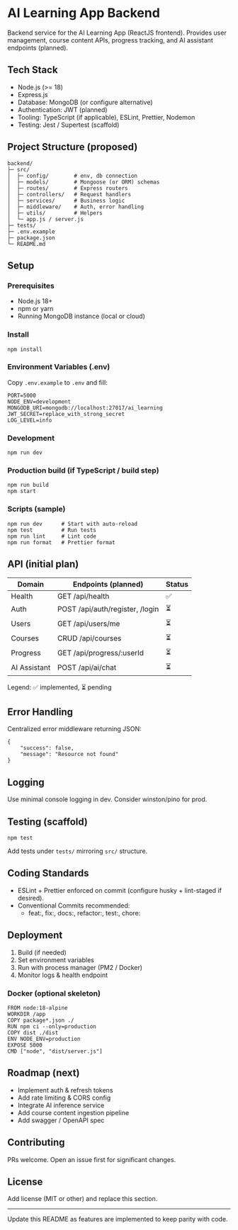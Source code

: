 # AI Learning App Backend

Backend service for the AI Learning App (ReactJS frontend). Provides user management, course content APIs, progress tracking, and AI assistant endpoints (planned).

## Tech Stack
- Node.js (>= 18)
- Express.js
- Database: MongoDB (or configure alternative)
- Authentication: JWT (planned)
- Tooling: TypeScript (if applicable), ESLint, Prettier, Nodemon
- Testing: Jest / Supertest (scaffold)

## Project Structure (proposed)
```
backend/
├─ src/
│  ├─ config/        # env, db connection
│  ├─ models/        # Mongoose (or ORM) schemas
│  ├─ routes/        # Express routers
│  ├─ controllers/   # Request handlers
│  ├─ services/      # Business logic
│  ├─ middleware/    # Auth, error handling
│  ├─ utils/         # Helpers
│  └─ app.js / server.js
├─ tests/
├─ .env.example
├─ package.json
└─ README.md
```

## Setup

### Prerequisites
- Node.js 18+
- npm or yarn
- Running MongoDB instance (local or cloud)

### Install
```
npm install
```

### Environment Variables (.env)
Copy `.env.example` to `.env` and fill:
```
PORT=5000
NODE_ENV=development
MONGODB_URI=mongodb://localhost:27017/ai_learning
JWT_SECRET=replace_with_strong_secret
LOG_LEVEL=info
```

### Development
```
npm run dev
```

### Production build (if TypeScript / build step)
```
npm run build
npm start
```

### Scripts (sample)
```
npm run dev      # Start with auto-reload
npm test         # Run tests
npm run lint     # Lint code
npm run format   # Prettier format
```

## API (initial plan)
| Domain        | Endpoints (planned)                 | Status |
|---------------|-------------------------------------|--------|
| Health        | GET /api/health                     | ✅     |
| Auth          | POST /api/auth/register, /login     | ⏳     |
| Users         | GET /api/users/me                   | ⏳     |
| Courses       | CRUD /api/courses                   | ⏳     |
| Progress      | GET /api/progress/:userId           | ⏳     |
| AI Assistant  | POST /api/ai/chat                   | ⏳     |

Legend: ✅ implemented, ⏳ pending

## Error Handling
Centralized error middleware returning JSON:
```
{
    "success": false,
    "message": "Resource not found"
}
```

## Logging
Use minimal console logging in dev. Consider winston/pino for prod.

## Testing (scaffold)
```
npm test
```
Add tests under `tests/` mirroring `src/` structure.

## Coding Standards
- ESLint + Prettier enforced on commit (configure husky + lint-staged if desired).
- Conventional Commits recommended:
    - feat:, fix:, docs:, refactor:, test:, chore:

## Deployment
1. Build (if needed)
2. Set environment variables
3. Run with process manager (PM2 / Docker)
4. Monitor logs & health endpoint

### Docker (optional skeleton)
```
FROM node:18-alpine
WORKDIR /app
COPY package*.json ./
RUN npm ci --only=production
COPY dist ./dist
ENV NODE_ENV=production
EXPOSE 5000
CMD ["node", "dist/server.js"]
```

## Roadmap (next)
- Implement auth & refresh tokens
- Add rate limiting & CORS config
- Integrate AI inference service
- Add course content ingestion pipeline
- Add swagger / OpenAPI spec

## Contributing
PRs welcome. Open an issue first for significant changes.

## License
Add license (MIT or other) and replace this section.

---
Update this README as features are implemented to keep parity with code.